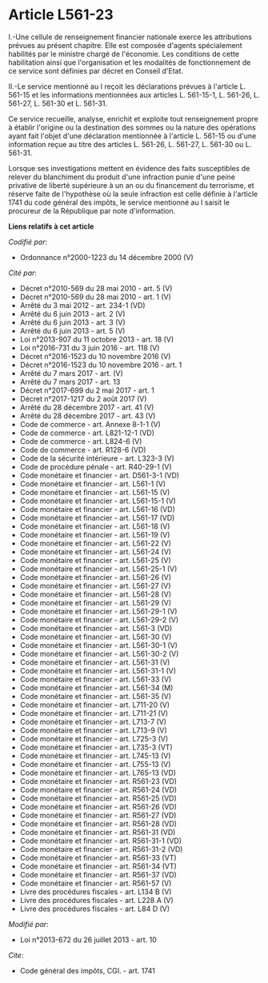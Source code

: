 # Article L561-23

I.-Une cellule de renseignement financier nationale exerce les attributions prévues au présent chapitre. Elle est composée
d'agents spécialement habilités par le ministre chargé de l'économie. Les conditions de cette habilitation ainsi que
l'organisation et les modalités de fonctionnement de ce service sont définies par décret en Conseil d'Etat. 

II.-Le service mentionné au I reçoit les déclarations prévues à l'article L. 561-15 et les informations mentionnées aux
articles L. 561-15-1, L. 561-26, L. 561-27, L. 561-30 et L. 561-31. 

Ce service recueille, analyse, enrichit et exploite tout renseignement propre à établir l'origine ou la destination des
sommes ou la nature des opérations ayant fait l'objet d'une déclaration mentionnée à l'article L. 561-15 ou d'une information
reçue au titre des articles L. 561-26, L. 561-27, L. 561-30 ou L. 561-31. 

Lorsque ses investigations mettent en évidence des faits susceptibles de relever du blanchiment du produit d'une infraction
punie d'une peine privative de liberté supérieure à un an ou du financement du terrorisme, et réserve faite de l'hypothèse où
la seule infraction est celle définie à l'article 1741 du code général des impôts, le service mentionné au I saisit le
procureur de la République par note d'information.

**Liens relatifs à cet article**

_Codifié par_:

  - Ordonnance n°2000-1223 du 14 décembre 2000 (V)

_Cité par_:

  - Décret n°2010-569 du 28 mai 2010 - art. 5 (V)
  - Décret n°2010-569  du 28 mai 2010 - art. 1 (V)
  - Arrêté du 3 mai 2012 - art. 234-1 (VD)
  - Arrêté du 6 juin 2013 - art. 2 (V)
  - Arrêté du 6 juin 2013 - art. 3 (V)
  - Arrêté du 6 juin 2013 - art. 5 (V)
  - Loi n°2013-907 du 11 octobre 2013 - art. 18 (V)
  - Loi n°2016-731 du 3 juin 2016 - art. 118 (V)
  - Décret n°2016-1523 du 10 novembre 2016 (V)
  - Décret n°2016-1523 du 10 novembre 2016 - art. 1
  - Arrêté du 7 mars 2017 - art. (V)
  - Arrêté du 7 mars 2017 - art. 13
  - Décret n°2017-699 du 2 mai 2017 - art. 1
  - Décret n°2017-1217 du 2 août 2017 (V)
  - Arrêté du 28 décembre 2017 - art. 41 (V)
  - Arrêté du 28 décembre 2017 - art. 43 (V)
  - Code de commerce - art. Annexe 8-1-1 (V)
  - Code de commerce - art. L821-12-1 (VD)
  - Code de commerce - art. L824-6 (V)
  - Code de commerce - art. R128-6 (VD)
  - Code de la sécurité intérieure - art. L323-3 (V)
  - Code de procédure pénale - art. R40-29-1 (V)
  - Code monétaire et financier - art. D561-3-1 (VD)
  - Code monétaire et financier - art. L561-1 (V)
  - Code monétaire et financier - art. L561-15 (V)
  - Code monétaire et financier - art. L561-15-1 (V)
  - Code monétaire et financier - art. L561-16 (VD)
  - Code monétaire et financier - art. L561-17 (VD)
  - Code monétaire et financier - art. L561-18 (V)
  - Code monétaire et financier - art. L561-19 (V)
  - Code monétaire et financier - art. L561-22 (V)
  - Code monétaire et financier - art. L561-24 (V)
  - Code monétaire et financier - art. L561-25 (V)
  - Code monétaire et financier - art. L561-25-1 (V)
  - Code monétaire et financier - art. L561-26 (V)
  - Code monétaire et financier - art. L561-27 (V)
  - Code monétaire et financier - art. L561-28 (V)
  - Code monétaire et financier - art. L561-29 (V)
  - Code monétaire et financier - art. L561-29-1 (V)
  - Code monétaire et financier - art. L561-29-2 (V)
  - Code monétaire et financier - art. L561-3 (VD)
  - Code monétaire et financier - art. L561-30 (V)
  - Code monétaire et financier - art. L561-30-1 (V)
  - Code monétaire et financier - art. L561-30-2 (V)
  - Code monétaire et financier - art. L561-31 (V)
  - Code monétaire et financier - art. L561-31-1 (V)
  - Code monétaire et financier - art. L561-33 (V)
  - Code monétaire et financier - art. L561-34 (M)
  - Code monétaire et financier - art. L561-35 (V)
  - Code monétaire et financier - art. L711-20 (V)
  - Code monétaire et financier - art. L711-21 (V)
  - Code monétaire et financier - art. L713-7 (V)
  - Code monétaire et financier - art. L713-9 (V)
  - Code monétaire et financier - art. L725-3 (V)
  - Code monétaire et financier - art. L735-3 (VT)
  - Code monétaire et financier - art. L745-13 (V)
  - Code monétaire et financier - art. L755-13 (V)
  - Code monétaire et financier - art. L765-13 (VD)
  - Code monétaire et financier - art. R561-23 (VD)
  - Code monétaire et financier - art. R561-24 (VD)
  - Code monétaire et financier - art. R561-25 (VD)
  - Code monétaire et financier - art. R561-26 (VD)
  - Code monétaire et financier - art. R561-27 (VD)
  - Code monétaire et financier - art. R561-28 (VD)
  - Code monétaire et financier - art. R561-31 (VD)
  - Code monétaire et financier - art. R561-31-1 (VD)
  - Code monétaire et financier - art. R561-31-2 (VD)
  - Code monétaire et financier - art. R561-33 (VT)
  - Code monétaire et financier - art. R561-34 (VT)
  - Code monétaire et financier - art. R561-37 (VD)
  - Code monétaire et financier - art. R561-57 (V)
  - Livre des procédures fiscales - art. L134 B (V)
  - Livre des procédures fiscales - art. L228 A (V)
  - Livre des procédures fiscales - art. L84 D (V)

_Modifié par_:

  - Loi n°2013-672 du 26 juillet 2013 - art. 10

_Cite_:

  - Code général des impôts, CGI. - art. 1741
